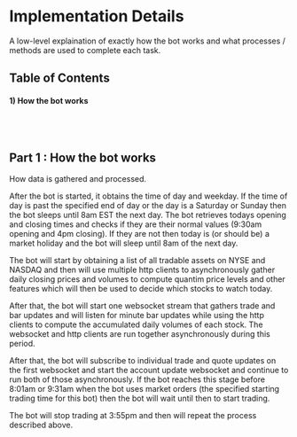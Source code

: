 # Implementation Details
A low-level explaination of exactly how the bot works and what processes / methods are used to complete each task.

## Table of Contents
#### 1) How the bot works

<br/></br>

## Part 1 : How the bot works
How data is gathered and processed. <br>

After the bot is started, it obtains the time of day and weekday. If the time of day is past the specified end of day or the day is a Saturday or Sunday then the bot sleeps until 8am EST the next day. The bot retrieves todays opening and closing times and checks if they are their normal values (9:30am opening and 4pm closing). If they are not then today is (or should be) a market holiday and the bot will sleep until 8am of the next day. <br>

The bot will start by obtaining a list of all tradable assets on NYSE and NASDAQ and then will use multiple http clients to asynchronously gather daily closing prices and volumes to compute quantim price levels and other features which will then be used to decide which stocks to watch today. <br>

After that, the bot will start one websocket stream that gathers trade and bar updates and will listen for minute bar updates while using the http clients to compute the accumulated daily volumes of each stock. The websocket and http clients are run together asynchronously during this period. <br>

After that, the bot will subscribe to individual trade and quote updates on the first websocket and start the account update websocket and continue to run both of those asynchronously. If the bot reaches this stage before 8:01am or 9:31am when the bot uses market orders (the specified starting trading time for this bot) then the bot will wait until then to start trading. <br>

The bot will stop trading at 3:55pm and then will repeat the process described above.
